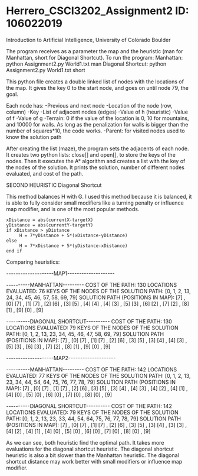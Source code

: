 # Herrero_CSCI3202_Assignment2  ID: 106022019
Introduction to Artificial Intelligence, University of Colorado Boulder


The program receives as a parameter the map and the heuristic (man for Manhattan, short for Diagonal Shortcut).
To run the program: 
    Manhattan: python Assignment2.py World1.txt man
    Diagonal Shortcut: python Assignment2.py World1.txt short
    
    
This python file creates a double linked list of nodes with the locations of the map. It gives 
the key 0 to the start node, and goes on until node 79, the goal.

Each node has:
  -Previous and next node 
  -Location of the node (row, column)
  -Key
  -List of adjacent nodes (edges) 
  -Value of h (heuristic)
  -Value of f
  -Value of g
   -Terrain: 0 if the value of the location is 0, 10 for mountains, and 10000 for walls.
   As long as the penalization for walls is bigger than the number of squares*10, the code works.
  -Parent: for visited nodes used to know the solution path    
  
After creating the list (maze), the program sets the adjacents of each node. It creates two python lists: close[]
and open[], to store the keys of the nodes. Then it executes the A* algorithm and creates a list with the key of the nodes 
of the solution. It prints the solution, number of different nodes evaluated, and cost of the path.


SECOND HEURISTIC
Diagonal Shortcut

This method balances H with G. I used this method because it is balanced, it is able to fully consider small modifiers like a turning penalty or influence map modifier, and is one of the most popular methods. 

    xDistance = abs(currentX-targetX)
    yDistance = abs(currentY-targetY)
    if xDistance > yDistance
         H = 7*yDistance + 5*(xDistance-yDistance)
    else
         H = 7*xDistance + 5*(yDistance-xDistance)
    end if

Comparing heuristics:

--------------------MAP1--------------------

----------MANHATTAN---------
COST OF THE PATH:  130
LOCATIONS EVALUATED: 76
KEYS OF THE NODES OF THE SOLUTION PATH: [0, 1, 2, 13, 24, 34, 45, 46, 57, 58, 69, 79]
SOLUTION PATH (POSITIONS IN MAP):
[7] , [0]
[7] , [1]
[7] , [2]
[6] , [3]
[5] , [4]
[4] , [4]
[3] , [5]
[3] , [6]
[2] , [7]
[2] , [8]
[1] , [9]
[0] , [9]

----------DIAGONAL SHORTCUT----------
COST OF THE PATH:  130
LOCATIONS EVALUATED: 79
KEYS OF THE NODES OF THE SOLUTION PATH: [0, 1, 2, 13, 23, 34, 45, 46, 47, 58, 69, 79]
SOLUTION PATH (POSITIONS IN MAP):
[7] , [0]
[7] , [1]
[7] , [2]
[6] , [3]
[5] , [3]
[4] , [4]
[3] , [5]
[3] , [6]
[3] , [7]
[2] , [8]
[1] , [9]
[0] , [9]


--------------------MAP2--------------------

----------MANHATTAN---------
COST OF THE PATH:  142
LOCATIONS EVALUATED: 77
KEYS OF THE NODES OF THE SOLUTION PATH: [0, 1, 2, 13, 23, 34, 44, 54, 64, 75, 76, 77, 78, 79]
SOLUTION PATH (POSITIONS IN MAP):
[7] , [0]
[7] , [1]
[7] , [2]
[6] , [3]
[5] , [3]
[4] , [4]
[3] , [4]
[2] , [4]
[1] , [4]
[0] , [5]
[0] , [6]
[0] , [7]
[0] , [8]
[0] , [9]


----------DIAGONAL SHORTCUT----------
COST OF THE PATH:  142
LOCATIONS EVALUATED: 79
KEYS OF THE NODES OF THE SOLUTION PATH: [0, 1, 2, 13, 23, 33, 44, 54, 64, 75, 76, 77, 78, 79]
SOLUTION PATH (POSITIONS IN MAP):
[7] , [0]
[7] , [1]
[7] , [2]
[6] , [3]
[5] , [3]
[4] , [3]
[3] , [4]
[2] , [4]
[1] , [4]
[0] , [5]
[0] , [6]
[0] , [7]
[0] , [8]
[0] , [9]


As we can see, both heuristic find the optimal path. It takes more evaluations for the diagonal shortcut heuristic. 
The diagonal shortcut heuristic is also a bit slower than the Manhattan heuristic.
The diagonal shortcut distance may work better with  small modifiers or influence map modifier.
